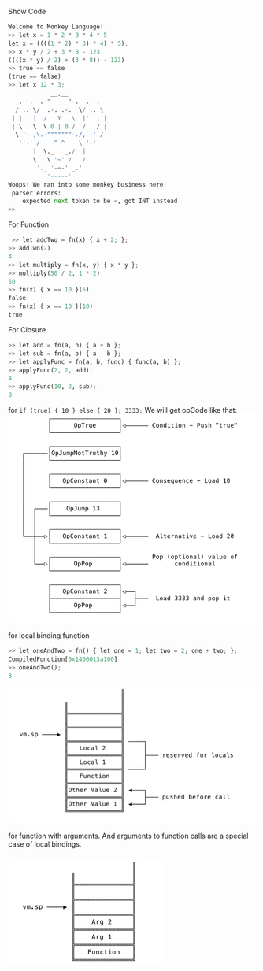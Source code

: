 

Show Code

```python
Welcome to Monkey Language!
>> let x = 1 * 2 * 3 * 4 * 5
let x = ((((1 * 2) * 3) * 4) * 5);
>> x * y / 2 + 3 * 8 - 123
((((x * y) / 2) + (3 * 8)) - 123)
>> true == false
(true == false)
>> let x 12 * 3;
            __,__
   .--.  .-"     "-.  .--.
  / .. \/  .-. .-.  \/ .. \
 | |  '|  /   Y   \  |'  | |
 | \   \  \ 0 | 0 /  /   / |
  \ '- ,\.-"""""""-./, -' /
   ''-' /_   ^ ^   _\ '-''
       |  \._   _./  |
       \   \ '~' /   /
        '._ '-=-' _.'
           '-----'
Woops! We ran into some monkey business here!
 parser errors:
	expected next token to be =, got INT instead
>> 
```

For Function
```python
 >> let addTwo = fn(x) { x + 2; };
>> addTwo(2)
4
>> let multiply = fn(x, y) { x * y };
>> multiply(50 / 2, 1 * 2)
50
>> fn(x) { x == 10 }(5)
false
>> fn(x) { x == 10 }(10)
true
```

For Closure
```python
>> let add = fn(a, b) { a + b };
>> let sub = fn(a, b) { a - b };
>> let applyFunc = fn(a, b, func) { func(a, b) };
>> applyFunc(2, 2, add);
4
>> applyFunc(10, 2, sub);
8
```

for `if (true) { 10 } else { 20 }; 3333;` We will get opCode like that:
![condition_opcode.png](condition_opcode.png)

for local binding function
```python
>> let oneAndTwo = fn() { let one = 1; let two = 2; one + two; };
CompiledFunction[0x1400013a100]
>> oneAndTwo();
3
```

![function_local_binding.png](function_local_binding.png)

for function with arguments.
And arguments to function calls are a special case of local bindings.
```python

```

![function_with_args.png](function_with_args.png)
